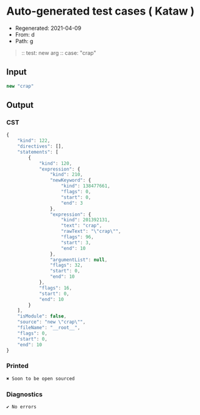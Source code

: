 # Auto-generated test cases ( Kataw )
- Regenerated: 2021-04-09
- From: d
- Path: g
> :: test: new arg
> :: case: "crap"
## Input

`````js
new "crap"
`````

## Output
### CST

```javascript
{
    "kind": 122,
    "directives": [],
    "statements": [
        {
            "kind": 120,
            "expression": {
                "kind": 210,
                "newKeyword": {
                    "kind": 138477661,
                    "flags": 0,
                    "start": 0,
                    "end": 3
                },
                "expression": {
                    "kind": 201392131,
                    "text": "crap",
                    "rawText": "\"crap\"",
                    "flags": 96,
                    "start": 3,
                    "end": 10
                },
                "argumentList": null,
                "flags": 32,
                "start": 0,
                "end": 10
            },
            "flags": 16,
            "start": 0,
            "end": 10
        }
    ],
    "isModule": false,
    "source": "new \"crap\"",
    "fileName": "__root__",
    "flags": 0,
    "start": 0,
    "end": 10
}
```

### Printed

```javascript
✖ Soon to be open sourced
```

### Diagnostics

```javascript
✔ No errors
```

